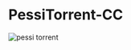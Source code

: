 # PessiTorrent-CC

![pessi torrent](https://github.com/ruilopesm/PessiTorrent-CC/assets/36338391/5525ef3b-25af-4a31-bede-07549d8e96ea)
